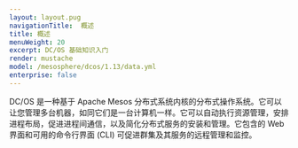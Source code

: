 ```yaml
---
layout: layout.pug
navigationTitle:  概述
title: 概述
menuWeight: 20
excerpt: DC/OS 基础知识入门
render: mustache
model: /mesosphere/dcos/1.13/data.yml
enterprise: false
---
```


DC/OS 是一种基于 Apache Mesos 分布式系统内核的分布式操作系统。它可以让您管理多台机器，如同它们是一台计算机一样。它可以自动执行资源管理，安排进程布局，促进进程间通信，以及简化分布式服务的安装和管理。它包含的 Web 界面和可用的命令行界面 (CLI) 可促进群集及其服务的远程管理和监控。
